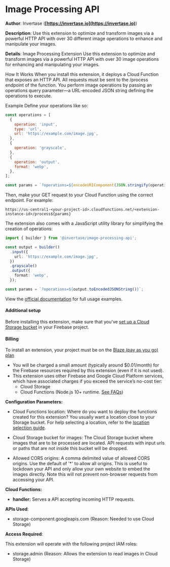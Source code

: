 # Image Processing API

**Author**: Invertase (**[https://invertase.io](https://invertase.io)**)

**Description**: Use this extension to optimize and transform images via a powerful HTTP API with over 30 different image operations to enhance and manipulate your images.



**Details**: Image Processing Extension
Use this extension to optimize and transform images via a powerful HTTP API with over 30 image operations for enhancing and manipulating your images.

How It Works
When you install this extension, it deploys a Cloud Function that exposes an HTTP API. All requests must be sent to the /process endpoint of the function. You perform image operations by passing an operations query parameter—a URL-encoded JSON string defining the operations to execute.

Example
Define your operations like so:

```js
const operations = [
  {
    operation: 'input',
    type: 'url',
    url: 'https://example.com/image.jpg',
  },
  {
    operation: 'grayscale',
  },
  {
    operation: 'output',
    format: 'webp',
  },
];

const params = `?operations=${encodeURIComponent(JSON.stringify(operations))}`;
```

Then, make your GET request to your Cloud Function using the correct endpoint. For example:

```
https://us-central1-<your-project-id>.cloudfunctions.net/<extension-instance-id>/process${params}
```

The extension also comes with a JavaScript utility library for simplifying the creation of operations:

```ts
import { builder } from '@invertase/image-processing-api';

const output = builder()
  .input({
    url: 'https://example.com/image.jpg',
  })
  .grayscale()
  .output({
    format: 'webp',
  });

const params = `?operations=${output.toEncodedJSONString()}`;
```

View the [official documentation](https://extensions.invertase.dev/image-processing-api) for full usage examples.

#### Additional setup

Before installing this extension, make sure that you've [set up a Cloud Storage bucket](https://firebase.google.com/docs/storage) in your Firebase project.

#### Billing

To install an extension, your project must be on the [Blaze (pay as you go) plan](https://firebase.google.com/pricing)

- You will be charged a small amount (typically around $0.01/month) for the Firebase resources required by this extension (even if it is not used).
- This extension uses other Firebase and Google Cloud Platform services, which have associated charges if you exceed the service’s no-cost tier:
  - Cloud Storage
  - Cloud Functions (Node.js 10+ runtime. [See FAQs](https://firebase.google.com/support/faq#extensions-pricing))




**Configuration Parameters:**

* Cloud Functions location: Where do you want to deploy the functions created for this extension? You usually want a location close to your Storage bucket. For help selecting a location, refer to the [location selection guide](https://firebase.google.com/docs/functions/locations).

* Cloud Storage bucket for images: The Cloud Storage bucket where images that are to be processed are located. API requests with input urls or paths that are not inside this bucket will be dropped.


* Allowed CORS origins: A comma delimited value of allowed CORS origins. Use the default of '*' to allow all origins. This is useful to lockdown your API and only allow your own website to embed the images directly. Note this will not prevent non-browser requests from accessing your API.




**Cloud Functions:**

* **handler:** Serves a API accepting incoming HTTP requests.



**APIs Used**:

* storage-component.googleapis.com (Reason: Needed to use Cloud Storage)



**Access Required**:



This extension will operate with the following project IAM roles:

* storage.admin (Reason: Allows the extension to read images in Cloud Storage)
